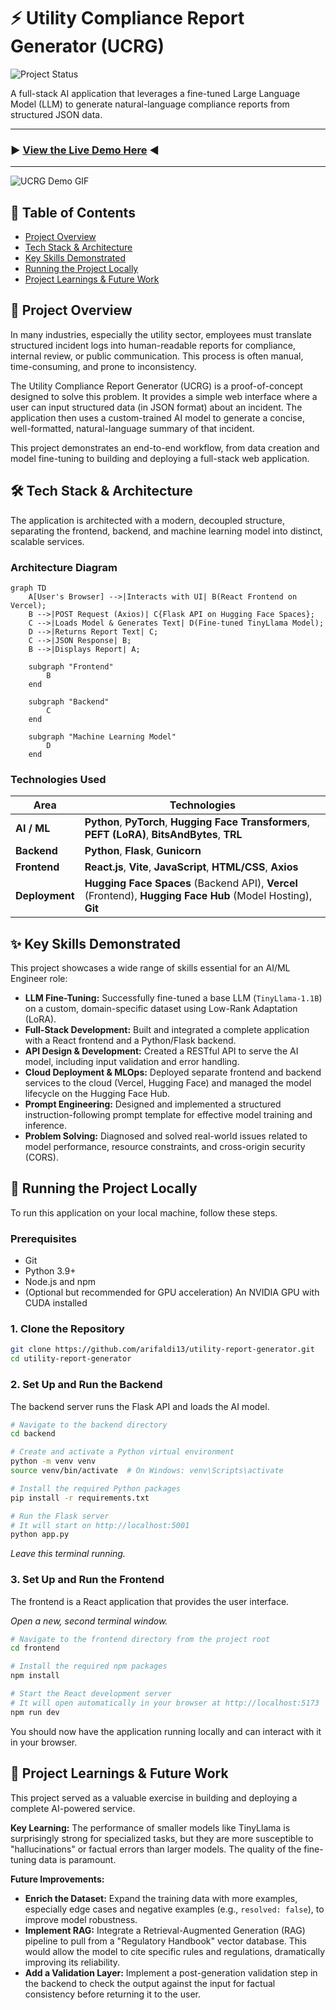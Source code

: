 # ⚡️ Utility Compliance Report Generator (UCRG)

![Project Status](https://img.shields.io/badge/status-complete-success)

A full-stack AI application that leverages a fine-tuned Large Language Model (LLM) to generate natural-language compliance reports from structured JSON data.

---

### ▶️ **[View the Live Demo Here](https://rifukawa-ucrg.vercel.app/)** ◀️

---

![UCRG Demo GIF](./demo.gif)

## 📖 Table of Contents

- [Project Overview](#-project-overview)
- [Tech Stack & Architecture](#-tech-stack--architecture)
- [Key Skills Demonstrated](#-key-skills-demonstrated)
- [Running the Project Locally](#-running-the-project-locally)
- [Project Learnings & Future Work](#-project-learnings--future-work)

## 🎯 Project Overview

In many industries, especially the utility sector, employees must translate structured incident logs into human-readable reports for compliance, internal review, or public communication. This process is often manual, time-consuming, and prone to inconsistency.

The Utility Compliance Report Generator (UCRG) is a proof-of-concept designed to solve this problem. It provides a simple web interface where a user can input structured data (in JSON format) about an incident. The application then uses a custom-trained AI model to generate a concise, well-formatted, natural-language summary of that incident.

This project demonstrates an end-to-end workflow, from data creation and model fine-tuning to building and deploying a full-stack web application.

## 🛠️ Tech Stack & Architecture

The application is architected with a modern, decoupled structure, separating the frontend, backend, and machine learning model into distinct, scalable services.

### Architecture Diagram

```mermaid
graph TD
    A[User's Browser] -->|Interacts with UI| B(React Frontend on Vercel);
    B -->|POST Request (Axios)| C{Flask API on Hugging Face Spaces};
    C -->|Loads Model & Generates Text| D(Fine-tuned TinyLlama Model);
    D -->|Returns Report Text| C;
    C -->|JSON Response| B;
    B -->|Displays Report| A;

    subgraph "Frontend"
        B
    end

    subgraph "Backend"
        C
    end

    subgraph "Machine Learning Model"
        D
    end
```

### Technologies Used

| Area            | Technologies                                                                                             |
| --------------- | -------------------------------------------------------------------------------------------------------- |
| **AI / ML**     | **Python**, **PyTorch**, **Hugging Face Transformers**, **PEFT (LoRA)**, **BitsAndBytes**, **TRL**         |
| **Backend**     | **Python**, **Flask**, **Gunicorn**                                                                        |
| **Frontend**    | **React.js**, **Vite**, **JavaScript**, **HTML/CSS**, **Axios**                                            |
| **Deployment**  | **Hugging Face Spaces** (Backend API), **Vercel** (Frontend), **Hugging Face Hub** (Model Hosting), **Git** |

## ✨ Key Skills Demonstrated

This project showcases a wide range of skills essential for an AI/ML Engineer role:

-   **LLM Fine-Tuning:** Successfully fine-tuned a base LLM (`TinyLlama-1.1B`) on a custom, domain-specific dataset using Low-Rank Adaptation (LoRA).
-   **Full-Stack Development:** Built and integrated a complete application with a React frontend and a Python/Flask backend.
-   **API Design & Development:** Created a RESTful API to serve the AI model, including input validation and error handling.
-   **Cloud Deployment & MLOps:** Deployed separate frontend and backend services to the cloud (Vercel, Hugging Face) and managed the model lifecycle on the Hugging Face Hub.
-   **Prompt Engineering:** Designed and implemented a structured instruction-following prompt template for effective model training and inference.
-   **Problem Solving:** Diagnosed and solved real-world issues related to model performance, resource constraints, and cross-origin security (CORS).

## 🚀 Running the Project Locally

To run this application on your local machine, follow these steps.

### Prerequisites

-   Git
-   Python 3.9+
-   Node.js and npm
-   (Optional but recommended for GPU acceleration) An NVIDIA GPU with CUDA installed

### 1. Clone the Repository

```bash
git clone https://github.com/arifaldi13/utility-report-generator.git
cd utility-report-generator
```

### 2. Set Up and Run the Backend

The backend server runs the Flask API and loads the AI model.

```bash
# Navigate to the backend directory
cd backend

# Create and activate a Python virtual environment
python -m venv venv
source venv/bin/activate  # On Windows: venv\Scripts\activate

# Install the required Python packages
pip install -r requirements.txt

# Run the Flask server
# It will start on http://localhost:5001
python app.py
```
*Leave this terminal running.*

### 3. Set Up and Run the Frontend

The frontend is a React application that provides the user interface.

*Open a new, second terminal window.*

```bash
# Navigate to the frontend directory from the project root
cd frontend

# Install the required npm packages
npm install

# Start the React development server
# It will open automatically in your browser at http://localhost:5173
npm run dev
```

You should now have the application running locally and can interact with it in your browser.

## 🧠 Project Learnings & Future Work

This project served as a valuable exercise in building and deploying a complete AI-powered service.

**Key Learning:** The performance of smaller models like TinyLlama is surprisingly strong for specialized tasks, but they are more susceptible to "hallucinations" or factual errors than larger models. The quality of the fine-tuning data is paramount.

**Future Improvements:**

-   **Enrich the Dataset:** Expand the training data with more examples, especially edge cases and negative examples (e.g., `resolved: false`), to improve model robustness.
-   **Implement RAG:** Integrate a Retrieval-Augmented Generation (RAG) pipeline to pull from a "Regulatory Handbook" vector database. This would allow the model to cite specific rules and regulations, dramatically improving its reliability.
-   **Add a Validation Layer:** Implement a post-generation validation step in the backend to check the output against the input for factual consistency before returning it to the user.